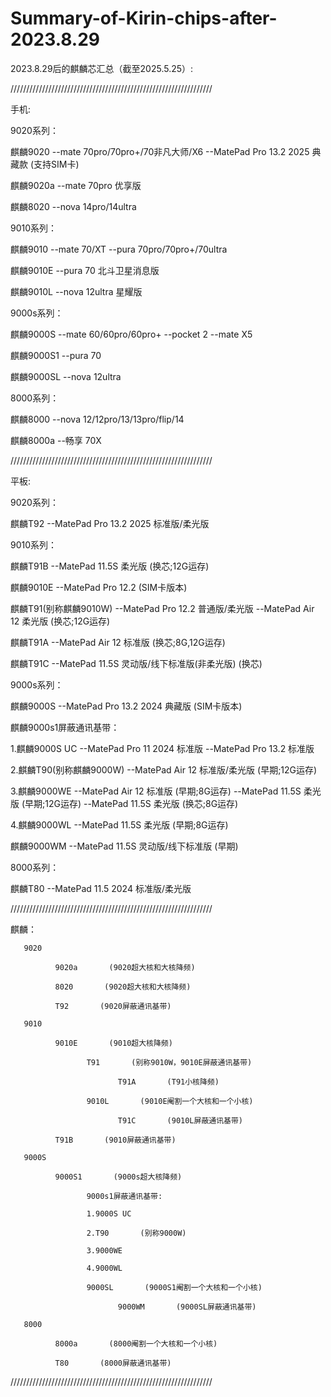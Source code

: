 # Summary-of-Kirin-chips-after-2023.8.29
2023.8.29后的麒麟芯汇总（截至2025.5.25）:

////////////////////////////////////////////////////////////////

手机: 


9020系列：

麒麟9020 --mate 70pro/70pro+/70非凡大师/X6 --MatePad Pro 13.2 2025 典藏款 (支持SIM卡)

麒麟9020a --mate 70pro 优享版

麒麟8020 --nova 14pro/14ultra


9010系列：

麒麟9010 --mate 70/XT --pura 70pro/70pro+/70ultra

麒麟9010E --pura 70 北斗卫星消息版

麒麟9010L --nova 12ultra 星耀版


9000s系列：

麒麟9000S --mate 60/60pro/60pro+ --pocket 2 --mate X5

麒麟9000S1 --pura 70

麒麟9000SL --nova 12ultra 


8000系列：

麒麟8000 --nova 12/12pro/13/13pro/flip/14

麒麟8000a --畅享 70X

////////////////////////////////////////////////////////////////

平板:


9020系列：

麒麟T92 --MatePad Pro 13.2 2025 标准版/柔光版


9010系列：

麒麟T91B --MatePad 11.5S 柔光版 (换芯;12G运存)

麒麟9010E --MatePad Pro 12.2 (SIM卡版本)

麒麟T91(别称麒麟9010W) --MatePad Pro 12.2 普通版/柔光版 --MatePad Air 12 柔光版 (换芯;12G运存)

麒麟T91A --MatePad Air 12 标准版 (换芯;8G,12G运存)

麒麟T91C --MatePad 11.5S 灵动版/线下标准版(非柔光版) (换芯)


9000s系列：

麒麟9000S --MatePad Pro 13.2 2024 典藏版 (SIM卡版本)

麒麟9000s1屏蔽通讯基带：

1.麒麟9000S UC --MatePad Pro 11 2024 标准版 --MatePad Pro 13.2 标准版

2.麒麟T90(别称麒麟9000W) --MatePad Air 12 标准版/柔光版 (早期;12G运存)

3.麒麟9000WE --MatePad Air 12 标准版 (早期;8G运存) --MatePad 11.5S 柔光版 (早期;12G运存) --MatePad 11.5S 柔光版 (换芯;8G运存)

4.麒麟9000WL --MatePad 11.5S 柔光版 (早期;8G运存)

麒麟9000WM --MatePad 11.5S 灵动版/线下标准版 (早期)


8000系列：

麒麟T80 --MatePad 11.5 2024 标准版/柔光版

////////////////////////////////////////////////////////////////

麒麟： 

       9020

              9020a       (9020超大核和大核降频)

              8020       (9020超大核和大核降频)

              T92       (9020屏蔽通讯基带) 
       
       9010 
       
              9010E       (9010超大核降频) 
                
                     T91       (别称9010W，9010E屏蔽通讯基带)

                            T91A       (T91小核降频)
                           
                     9010L       (9010E阉割一个大核和一个小核) 

                            T91C       (9010L屏蔽通讯基带)

              T91B       (9010屏蔽通讯基带)
                
       9000S 
       
              9000S1       (9000s超大核降频) 

                     9000s1屏蔽通讯基带:
                
                     1.9000S UC
                           
                     2.T90       (别称9000W)
                           
                     3.9000WE

                     4.9000WL
                           
                     9000SL       (9000S1阉割一个大核和一个小核)
                
                            9000WM       (9000SL屏蔽通讯基带)
                           
       8000

              8000a       (8000阉割一个大核和一个小核)

              T80       (8000屏蔽通讯基带)
       
////////////////////////////////////////////////////////////////
